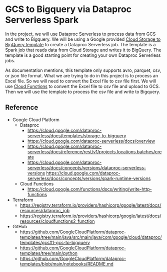 # GCS to Bigquery via Dataproc Serverless Spark

In the project, we will use Dataproc Serverless to process data from GCS and write to Bigquery. We will be using a Google provided [Cloud Storage to BigQuery template](https://cloud.google.com/dataproc-serverless/docs/templates/storage-to-bigquery) to create a Dataproc Serverless job. The template is a Spark job that reads data from Cloud Storage and writes it to BigQuery. The template is a good starting point for creating your own Dataproc Serverless jobs.

As documentation mentions, this template only supports avro, parquet, csv, or json file format. What we are trying to do in this project is to process an Excel file. So we will need to convert the Excel file to csv file first. We will use [Cloud Functions](https://cloud.google.com/functions) to convert the Excel file to csv file and upload to GCS. Then we will use the template to process the csv file and write to Bigquery.

## Reference

- Google Cloud Platform
  - Dataproc
    - https://cloud.google.com/dataproc-serverless/docs/templates/storage-to-bigquery
    - https://cloud.google.com/dataproc-serverless/docs/overview
    - https://cloud.google.com/dataproc-serverless/docs/reference/rest/v1/projects.locations.batches/create
    - https://cloud.google.com/dataproc-serverless/docs/concepts/versions/dataproc-serverless-versions
      https://cloud.google.com/dataproc-serverless/docs/concepts/versions/spark-runtime-versions
  - Cloud Functions
    - https://cloud.google.com/functions/docs/writing/write-http-functions
- Terraform
  - https://registry.terraform.io/providers/hashicorp/google/latest/docs/resources/dataproc_job
  - https://registry.terraform.io/providers/hashicorp/google/latest/docs/resources/cloudfunctions2_function
- GitHub
  - https://github.com/GoogleCloudPlatform/dataproc-templates/tree/main/java/src/main/java/com/google/cloud/dataproc/templates/gcs#1-gcs-to-bigquery
  - https://github.com/GoogleCloudPlatform/dataproc-templates/tree/main/python
  - https://github.com/GoogleCloudPlatform/dataproc-templates/blob/main/notebooks/README.md
